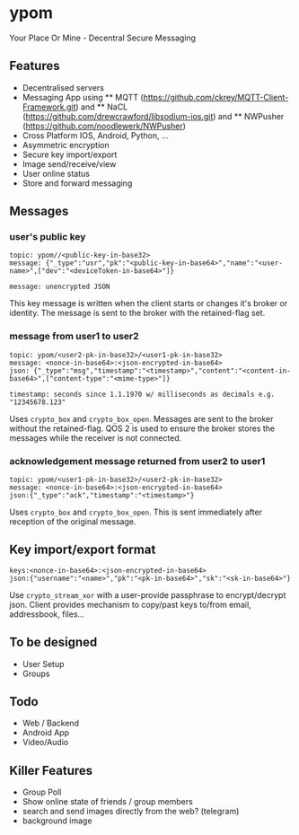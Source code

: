 ypom
====

Your Place Or Mine - Decentral Secure Messaging

## Features
* Decentralised servers
* Messaging App using
** MQTT (https://github.com/ckrey/MQTT-Client-Framework.git) and
** NaCL (https://github.com/drewcrawford/libsodium-ios.git) and
** NWPusher (https://github.com/noodlewerk/NWPusher)
* Cross Platform IOS, Android, Python, ...
* Asymmetric encryption
* Secure key import/export
* Image send/receive/view
* User online status
* Store and forward messaging

## Messages

### user's public key
```
topic: ypom//<public-key-in-base32>
message: {"_type":"usr","pk":"<public-key-in-base64>","name":"<user-name>",["dev":"<deviceToken-in-base64>"]}

message: unencrypted JSON
```

This key message is written when the client starts or changes it's broker or identity. The message is sent to the broker with the retained-flag set.

### message from user1 to user2
```
topic: ypom/<user2-pk-in-base32>/<user1-pk-in-base32>
message: <nonce-in-base64>:<json-encrypted-in-base64>
json: {"_type":"msg","timestamp":"<timestamp>","content":"<content-in-base64>",["content-type":"<mime-type>"]}

timestamp: seconds since 1.1.1970 w/ milliseconds as decimals e.g. "12345678.123"
```
Uses `crypto_box` and `crypto_box_open`.
Messages are sent to the broker without the retained-flag. QOS 2 is used to ensure the broker stores the messages while the receiver is not connected.

### acknowledgement message returned from user2 to user1
```
topic: ypom/<user1-pk-in-base32>/<user2-pk-in-base32>
message: <nonce-in-base64>:<json-encrypted-in-base64>
json:{"_type":"ack","timestamp":"<timestamp>"}
```
Uses `crypto_box` and `crypto_box_open`.
This is sent immediately after reception of the original message.

## Key import/export format
```
keys:<nonce-in-base64>:<json-encrypted-in-base64>
json:{"username":"<name>","pk":"<pk-in-base64>","sk":"<sk-in-base64>"}
```

Use `crypto_stream_xor` with a user-provide passphrase to encrypt/decrypt json.
Client provides mechanism to copy/past keys to/from email, addressbook, files...

## To be designed
* User Setup
* Groups

## Todo
* Web / Backend
* Android App
* Video/Audio

## Killer Features
* Group Poll 
* Show online state of friends / group members
* search and send images directly from the web? (telegram)
* background image
